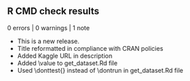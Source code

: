 ## R CMD check results

0 errors | 0 warnings | 1 note

* This is a new release.
* Title reformatted in compliance with CRAN policies
* Added Kaggle URL in description
* Added \value to get_dataset.Rd file
* Used \donttest{} instead of \dontrun in get_dataset.Rd file